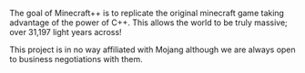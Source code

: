 The goal of Minecraft++ is to replicate the original minecraft game taking advantage of the power of C++. This allows the world to be truly massive; over 31,197 light years across!

This project is in no way affiliated with Mojang although we are always open to business negotiations with them.